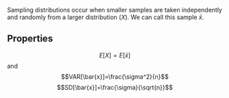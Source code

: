 Sampling distributions occur when smaller samples are taken independently and randomly from a larger distribution $(X)$. We can call this sample $\bar{x}$.

## Properties
$$E[X]=E[\bar{x}]$$
and 
$$VAR[\bar{x}]=\frac{\sigma^2}{n}$$
$$SD[\bar{x}]=\frac{\sigma}{\sqrt{n}}$$
